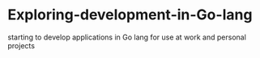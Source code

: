 # Exploring-development-in-Go-lang
starting to develop applications in Go lang for use at work and personal projects
